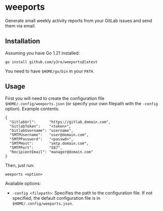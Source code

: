 # weeports

Generate small weekly activity reports from your GitLab issues and send them via email.

## Installation

Assuming you have Go 1.21 installed:

`go install github.com/y3ro/weeports@latest`

You need to have `$HOME/go/bin` in your `PATH`.

## Usage

First you will need to create the configuration file `$HOME/.config/weeports.json` (or specify your own filepath with the `-config` option).
Example contents:

```
{
  "GitlabUrl":      "https://gitlab.domain.com",
  "GitlabToken":    "<token>",
  "GitlabUsername": "username",
  "SMTPUsername":   "user@domain.com",
  "SMTPPassword":   "<passwd>",
  "SMTPHost":       "smtp.domain.com",
  "SMTPPort":       "587",
  "RecipientEmail": "manager@domain.com"
}
```

Then, just run:

```
weeports <option>
```

Avaliable options:

* `-config <filepath>`: Specifies the path to the configuration file. If not specified, the default configuration file is in `$HOME/.config/weeports.json`. 
